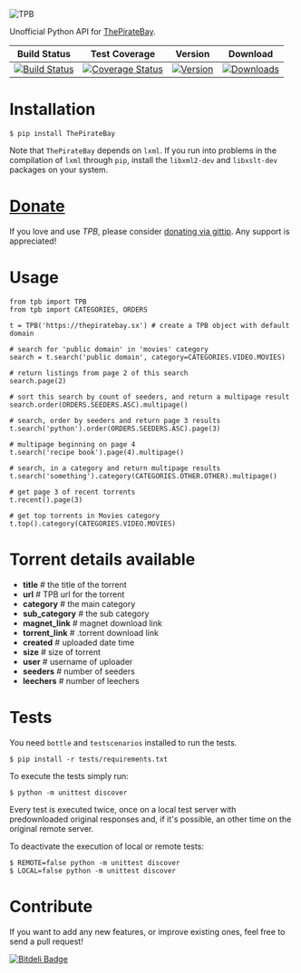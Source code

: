![TPB](http://www.goel.im/images/tpb.jpg)

Unofficial Python API for [ThePirateBay](http://thepiratebay.sx/).

| Build Status | Test Coverage | Version | Download |
| ------------ | ------------- | ------- | -------- |
| [![Build Status](https://travis-ci.org/karan/TPB.png)](https://travis-ci.org/karan/TPB) | [![Coverage Status](https://coveralls.io/repos/karan/TPB/badge.png)](https://coveralls.io/r/karan/TPB) | [![Version](https://pypip.in/v/ThePirateBay/badge.png)](https://crate.io/packages/ThePirateBay/) | [![Downloads](https://pypip.in/d/ThePirateBay/badge.png)](https://crate.io/packages/ThePirateBay/) |

Installation
=============

    $ pip install ThePirateBay

Note that ``ThePirateBay`` depends on ``lxml``. If you run into problems in the compilation of ``lxml`` through ``pip``, install the ``libxml2-dev`` and ``libxslt-dev`` packages on your system.

[Donate](https://www.gittip.com/Karan%20Goel/)
=============

If you love and use *TPB*, please consider [donating via gittip](https://www.gittip.com/Karan%20Goel/). Any support is appreciated!


Usage
==========

    from tpb import TPB
    from tpb import CATEGORIES, ORDERS

    t = TPB('https://thepiratebay.sx') # create a TPB object with default domain

    # search for 'public domain' in 'movies' category
    search = t.search('public domain', category=CATEGORIES.VIDEO.MOVIES)

    # return listings from page 2 of this search
    search.page(2)

    # sort this search by count of seeders, and return a multipage result
    search.order(ORDERS.SEEDERS.ASC).multipage()

    # search, order by seeders and return page 3 results
    t.search('python').order(ORDERS.SEEDERS.ASC).page(3)

    # multipage beginning on page 4
    t.search('recipe book').page(4).multipage()

    # search, in a category and return multipage results
    t.search('something').category(CATEGORIES.OTHER.OTHER).multipage()

    # get page 3 of recent torrents
    t.recent().page(3)

    # get top torrents in Movies category
    t.top().category(CATEGORIES.VIDEO.MOVIES)

Torrent details available
==================

* **title** # the title of the torrent
* **url** # TPB url for the torrent
* **category** # the main category
* **sub_category** # the sub category
* **magnet_link** # magnet download link
* **torrent_link** # .torrent download link
* **created** # uploaded date time
* **size** # size of torrent
* **user** # username of uploader
* **seeders** # number of seeders
* **leechers** # number of leechers
        

Tests
=====

You need `bottle` and `testscenarios` installed to run the tests.
    
    $ pip install -r tests/requirements.txt

To execute the tests simply run:

    $ python -m unittest discover

Every test is executed twice, once on a local test server with predownloaded original responses and, if it's possible, an other time on the original remote server.

To deactivate the execution of local or remote tests:

    $ REMOTE=false python -m unittest discover
    $ LOCAL=false python -m unittest discover


Contribute
========

If you want to add any new features, or improve existing ones, feel free to send a pull request!


[![Bitdeli Badge](https://d2weczhvl823v0.cloudfront.net/karan/tpb/trend.png)](https://bitdeli.com/free "Bitdeli Badge")

